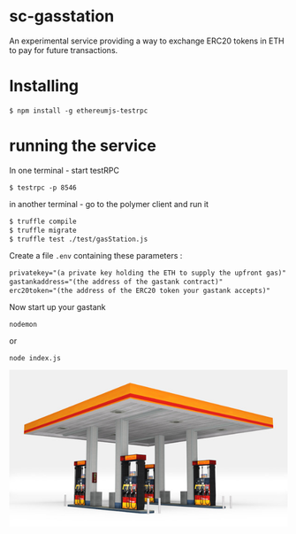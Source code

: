 # sc-gasstation

An experimental service providing a way to exchange ERC20 tokens in ETH to pay for future transactions. 

# Installing

```
$ npm install -g ethereumjs-testrpc
```

# running the service

In one terminal - start testRPC

```
$ testrpc -p 8546
```

in another terminal - go to the polymer client and run it

```
$ truffle compile
$ truffle migrate
$ truffle test ./test/gasStation.js
```

Create a file ```.env``` containing these parameters :


```
privatekey="(a private key holding the ETH to supply the upfront gas)"
gastankaddress="(the address of the gastank contract)"
erc20token="(the address of the ERC20 token your gastank accepts)"
```

Now start up your gastank

```
nodemon
```

or

```
node index.js
```



![Fill me up](images/station.jpeg)

